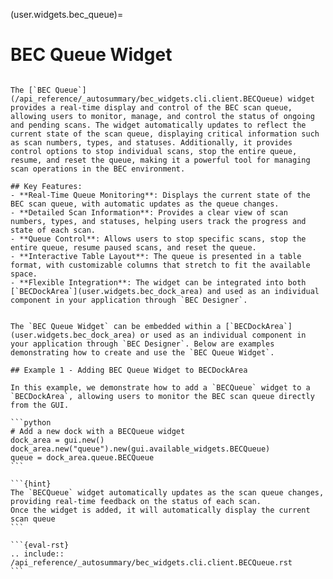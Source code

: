 (user.widgets.bec_queue)=

# BEC Queue Widget

````{tab} Overview

The [`BEC Queue`](/api_reference/_autosummary/bec_widgets.cli.client.BECQueue) widget provides a real-time display and control of the BEC scan queue, allowing users to monitor, manage, and control the status of ongoing and pending scans. The widget automatically updates to reflect the current state of the scan queue, displaying critical information such as scan numbers, types, and statuses. Additionally, it provides control options to stop individual scans, stop the entire queue, resume, and reset the queue, making it a powerful tool for managing scan operations in the BEC environment.

## Key Features:
- **Real-Time Queue Monitoring**: Displays the current state of the BEC scan queue, with automatic updates as the queue changes.
- **Detailed Scan Information**: Provides a clear view of scan numbers, types, and statuses, helping users track the progress and state of each scan.
- **Queue Control**: Allows users to stop specific scans, stop the entire queue, resume paused scans, and reset the queue.
- **Interactive Table Layout**: The queue is presented in a table format, with customizable columns that stretch to fit the available space.
- **Flexible Integration**: The widget can be integrated into both [`BECDockArea`](user.widgets.bec_dock_area) and used as an individual component in your application through `BEC Designer`.

````

````{tab} Examples

The `BEC Queue Widget` can be embedded within a [`BECDockArea`](user.widgets.bec_dock_area) or used as an individual component in your application through `BEC Designer`. Below are examples demonstrating how to create and use the `BEC Queue Widget`.

## Example 1 - Adding BEC Queue Widget to BECDockArea

In this example, we demonstrate how to add a `BECQueue` widget to a `BECDockArea`, allowing users to monitor the BEC scan queue directly from the GUI.

```python
# Add a new dock with a BECQueue widget
dock_area = gui.new()
dock_area.new("queue").new(gui.available_widgets.BECQueue)
queue = dock_area.queue.BECQueue
```

```{hint}
The `BECQueue` widget automatically updates as the scan queue changes, providing real-time feedback on the status of each scan.
Once the widget is added, it will automatically display the current scan queue
```

````

````{tab} API
```{eval-rst} 
.. include:: /api_reference/_autosummary/bec_widgets.cli.client.BECQueue.rst
```
````